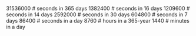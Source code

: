 31536000 # seconds in 365 days
1382400 # seconds in 16 days
1209600 # seconds in 14 days
2592000 # seconds in 30 days
604800 # seconds in 7 days
86400 # seconds in a day
8760  # hours in a 365-year
1440  # minutes in a day


